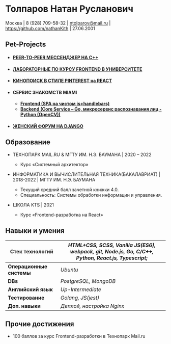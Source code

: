 # Толпаров Натан Русланович

Москва | 8 (928) 709-58-32 | ntolparov@mail.ru | https://github.com/nathanKith | 27.06.2001

## Pet-Projects

* #### [PEER-TO-PEER МЕССЕНДЖЕР НА C++](https://github.com/nathanKith/p2p_messenger)

* #### [ЛАБОРАТОРНЫЕ ПО КУРСУ FRONTEND В УНИВЕРСИТЕТЕ](https://github.com/nathanKith/jslabs)

* #### [КИНОПОИСК В СТИЛЕ PINTEREST на REACT](https://github.com/nathanKith/nathanKith.github.io)

* #### СЕРВИС ЗНАКОМСТВ MIAMI
    * [**Frontend (SPA на чистом js+handlebars)**](https://github.com/nathanKith/MIAMI-frontend)
    * [**Backend (Core Service – Go, микросервис распознавания лиц - Python (OpenCV))**](https://github.com/nathanKith/MIAMI-backend)
    
* #### [ЖЕНСКИЙ ФОРУМ НА DJANGO](https://github.com/nathanKith/tp-female-forum)

## Образование

* ТЕХНОПАРК MAIL.RU & МГТУ ИМ. Н.Э. БАУМАНА | 2020 – 2022
    * Курс «Системный архитектор»

* ИНФОРМАТИКА И ВЫЧИСЛИТЕЛЬНАЯ ТЕХНИКА(БАКАЛАВРИАТ) | 2018-2022 | МГТУ ИМ. Н.Э. БАУМАНА
    * Текущий средний балл зачетной книжки 4.0.
    * Специальность: Системы обработки информации и управления.

* ШКОЛА KTS | 2021
    * Курс «Frontend-разработка на React»

## Навыки и умения
| Стек технологий | *HTML+CSS, SCSS, Vanilla JS(ES6), webpack, git, Node.js, Go, C/C++, Python, React.js, Typescript;* |
|------------------|-------------------------------------------------------------------------------------------------------------------------------------------|
| **Операционные системы** | *Ubuntu* |
| **DBs** | *PostgreSQL, MongoDB* |
| **Английский язык** | *Up-Intermediate* |
| **Тестирование** | *Golang, JS(jest)* |
| **Доп. навыки** | *Деплой, настройка Nginx* |

## Прочие достижения

* 100 баллов за курс Frontend-разработки в Технопарк Mail.ru
